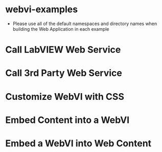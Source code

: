 # webvi-examples
- Please use all of the default namespaces and directory names when building the Web Application in each example

# Call LabVIEW Web Service

# Call 3rd Party Web Service

# Customize WebVI with CSS

# Embed Content into a WebVI

# Embed a WebVI into Web Content
